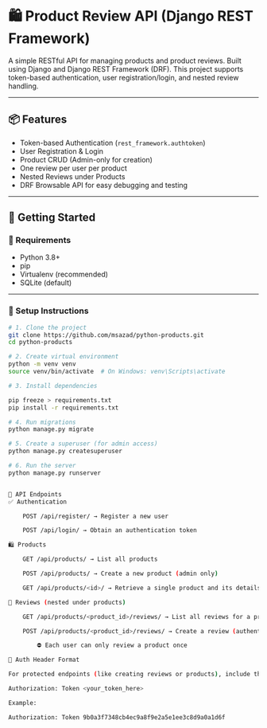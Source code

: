 # 🛍️ Product Review API (Django REST Framework)

A simple RESTful API for managing products and product reviews. Built using Django and Django REST Framework (DRF). This project supports token-based authentication, user registration/login, and nested review handling.

---

## 📦 Features

- Token-based Authentication (`rest_framework.authtoken`)
- User Registration & Login
- Product CRUD (Admin-only for creation)
- One review per user per product
- Nested Reviews under Products
- DRF Browsable API for easy debugging and testing

---

## 🚀 Getting Started

### 🔧 Requirements

- Python 3.8+
- pip
- Virtualenv (recommended)
- SQLite (default)

---

### 🧪 Setup Instructions

```bash
# 1. Clone the project
git clone https://github.com/msazad/python-products.git
cd python-products

# 2. Create virtual environment
python -m venv venv
source venv/bin/activate  # On Windows: venv\Scripts\activate

# 3. Install dependencies

pip freeze > requirements.txt
pip install -r requirements.txt

# 4. Run migrations
python manage.py migrate

# 5. Create a superuser (for admin access)
python manage.py createsuperuser

# 6. Run the server
python manage.py runserver


🔑 API Endpoints
✅ Authentication

    POST /api/register/ → Register a new user

    POST /api/login/ → Obtain an authentication token

🛍️ Products

    GET /api/products/ → List all products

    POST /api/products/ → Create a new product (admin only)

    GET /api/products/<id>/ → Retrieve a single product and its details

📝 Reviews (nested under products)

    GET /api/products/<product_id>/reviews/ → List all reviews for a product

    POST /api/products/<product_id>/reviews/ → Create a review (authenticated users only)

        ⛔ Each user can only review a product once

🔐 Auth Header Format

For protected endpoints (like creating reviews or products), include the token in the request header:

Authorization: Token <your_token_here>

Example:

Authorization: Token 9b0a3f7348cb4ec9a8f9e2a5e1ee3c8d9a0a1d6f
